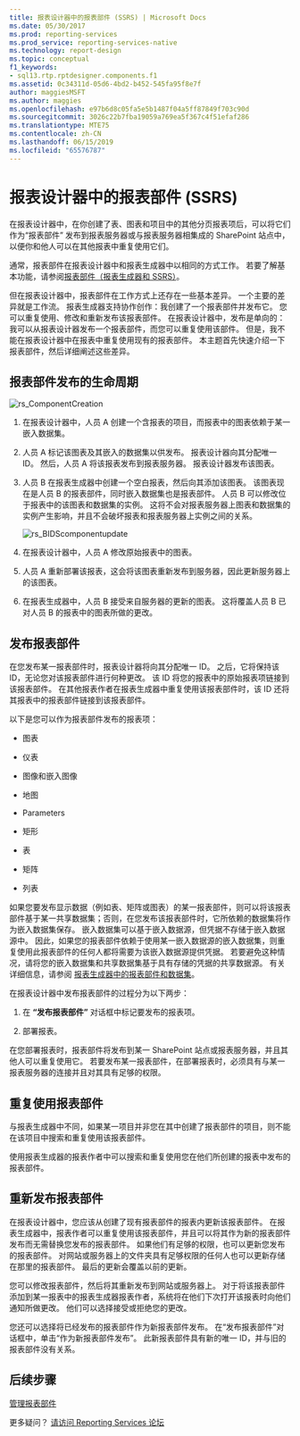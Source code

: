 ```yaml
---
title: 报表设计器中的报表部件 (SSRS) | Microsoft Docs
ms.date: 05/30/2017
ms.prod: reporting-services
ms.prod_service: reporting-services-native
ms.technology: report-design
ms.topic: conceptual
f1_keywords:
- sql13.rtp.rptdesigner.components.f1
ms.assetid: 0c34311d-05d6-4bd2-b452-545fa95f8e7f
author: maggiesMSFT
ms.author: maggies
ms.openlocfilehash: e97b6d8c05fa5e5b1487f04a5ff87849f703c90d
ms.sourcegitcommit: 3026c22b7fba19059a769ea5f367c4f51efaf286
ms.translationtype: MTE75
ms.contentlocale: zh-CN
ms.lasthandoff: 06/15/2019
ms.locfileid: "65576787"
---
```

# <a name="report-parts-in-report-designer-ssrs"></a>报表设计器中的报表部件 (SSRS)

  在报表设计器中，在你创建了表、图表和项目中的其他分页报表项后，可以将它们作为“报表部件”  发布到报表服务器或与报表服务器相集成的 SharePoint 站点中，以便你和他人可以在其他报表中重复使用它们。  
  
 通常，报表部件在报表设计器中和报表生成器中以相同的方式工作。 若要了解基本功能，请参阅[报表部件（报表生成器和 SSRS）](../../reporting-services/report-design/report-parts-report-builder-and-ssrs.md)。  
  
 但在报表设计器中，报表部件在工作方式上还存在一些基本差异。 一个主要的差异就是工作流。 报表生成器支持协作创作：我创建了一个报表部件并发布它。 您可以重复使用、修改和重新发布该报表部件。 在报表设计器中，发布是单向的：我可以从报表设计器发布一个报表部件，而您可以重复使用该部件。 但是，我不能在报表设计器中在报表中重复使用现有的报表部件。 本主题首先快速介绍一下报表部件，然后详细阐述这些差异。  
  
##  <a name="ComponentWorkflow"></a> 报表部件发布的生命周期  
 ![rs_ComponentCreation](../../reporting-services/report-design/media/rs-componentcreation.gif "rs_ComponentCreation")  
  
1.  在报表设计器中，人员 A 创建一个含报表的项目，而报表中的图表依赖于某一嵌入数据集。  
  
2.  人员 A 标记该图表及其嵌入的数据集以供发布。 报表设计器向其分配唯一 ID。 然后，人员 A 将该报表发布到报表服务器。 报表设计器发布该图表。  
  
3.  人员 B 在报表生成器中创建一个空白报表，然后向其添加该图表。 该图表现在是人员 B 的报表部件，同时嵌入数据集也是报表部件。 人员 B 可以修改位于报表中的该图表和数据集的实例。 这将不会对报表服务器上图表和数据集的实例产生影响，并且不会破坏报表和报表服务器上实例之间的关系。  
  
     ![rs_BIDScomponentupdate](../../reporting-services/report-design/media/rs-bidscomponentupdate.gif "rs_BIDScomponentupdate")  
  
4.  在报表设计器中，人员 A 修改原始报表中的图表。  
  
5.  人员 A 重新部署该报表，这会将该图表重新发布到服务器，因此更新服务器上的该图表。  
  
6.  在报表生成器中，人员 B 接受来自服务器的更新的图表。 这将覆盖人员 B 已对人员 B 的报表中的图表所做的更改。  
  
##  <a name="PublishingComponents"></a> 发布报表部件  
 在您发布某一报表部件时，报表设计器将向其分配唯一 ID。 之后，它将保持该 ID，无论您对该报表部件进行何种更改。 该 ID 将您的报表中的原始报表项链接到该报表部件。 在其他报表作者在报表生成器中重复使用该报表部件时，该 ID 还将其报表中的报表部件链接到该报表部件。  
  
 以下是您可以作为报表部件发布的报表项：  
  
-   图表  
  
-   仪表  
  
-   图像和嵌入图像  
  
-   地图  
  
-   Parameters  
  
-   矩形  
  
-   表  
  
-   矩阵  
  
-   列表  
  
 如果您要发布显示数据（例如表、矩阵或图表）的某一报表部件，则可以将该报表部件基于某一共享数据集；否则，在您发布该报表部件时，它所依赖的数据集将作为嵌入数据集保存。 嵌入数据集可以基于嵌入数据源，但凭据不存储于嵌入数据源中。 因此，如果您的报表部件依赖于使用某一嵌入数据源的嵌入数据集，则重复使用此报表部件的任何人都将需要为该嵌入数据源提供凭据。 若要避免这种情况，请将您的嵌入数据集和共享数据集基于具有存储的凭据的共享数据源。 有关详细信息，请参阅 [报表生成器中的报表部件和数据集](../../reporting-services/report-data/report-parts-and-datasets-in-report-builder.md)。  
  
 在报表设计器中发布报表部件的过程分为以下两步：  
  
1.  在 **“发布报表部件”** 对话框中标记要发布的报表项。  
  
2.  部署报表。  
  
 在您部署报表时，报表部件将发布到某一 SharePoint 站点或报表服务器，并且其他人可以重复使用它。 若要发布某一报表部件，在部署报表时，必须具有与某一报表服务器的连接并且对其具有足够的权限。  
  
  
##  <a name="SearchReuseComponents"></a> 重复使用报表部件  
 与报表生成器中不同，如果某一项目并非您在其中创建了报表部件的项目，则不能在该项目中搜索和重复使用该报表部件。  
  
 使用报表生成器的报表作者中可以搜索和重复使用您在他们所创建的报表中发布的报表部件。  
  
##  <a name="RepublishingComponents"></a> 重新发布报表部件  
 在报表设计器中，您应该从创建了现有报表部件的报表内更新该报表部件。 在报表生成器中，报表作者可以重复使用该报表部件，并且可以将其作为新的报表部件发布而无需替换您发布的报表部件。 如果他们有足够的权限，也可以更新您发布的报表部件。 对网站或服务器上的文件夹具有足够权限的任何人也可以更新存储在那里的报表部件。 最后的更新会覆盖以前的更新。  
  
 您可以修改报表部件，然后将其重新发布到网站或服务器上。 对于将该报表部件添加到某一报表中的报表生成器报表作者，系统将在他们下次打开该报表时向他们通知所做更改。 他们可以选择接受或拒绝您的更改。  
  
 您还可以选择将已经发布的报表部件作为新报表部件发布。 在“发布报表部件”对话框中，单击“作为新报表部件发布”。 此新报表部件具有新的唯一 ID，并与旧的报表部件没有关系。  

## <a name="next-steps"></a>后续步骤

[管理报表部件](../../reporting-services/report-design/managing-report-parts.md)  

更多疑问？ [请访问 Reporting Services 论坛](https://go.microsoft.com/fwlink/?LinkId=620231)
